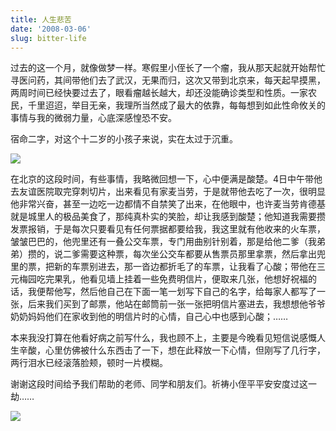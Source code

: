 ```yaml
---
title: 人生悲苦
date: '2008-03-06'
slug: bitter-life
---
```


过去的这一个月，就像做梦一样。寒假里小侄长了一个瘤，我从那天起就开始帮忙寻医问药，其间带他们去了武汉，无果而归，这次又带到北京来，每天起早摸黑，两周时间已经快要过去了，眼看瘤越长越大，却还没能确诊类型和性质。一家农民，千里迢迢，举目无亲，我理所当然成了最大的依靠，每每想到如此性命攸关的事情与我的微弱力量，心底深感惶恐不安。

宿命二字，对这个十二岁的小孩子来说，实在太过于沉重。

![](https://db.yihui.org/imgur/Hbhnj.jpg)

在北京的这段时间，有些事情，我略微回想一下，心中便满是酸楚。4日中午带他去友谊医院取完穿刺切片，出来看见有家麦当劳，于是就带他去吃了一次，很明显他非常兴奋，甚至一边吃一边都情不自禁笑了出来，在他眼中，也许麦当劳肯德基就是城里人的极品美食了，那纯真朴实的笑脸，却让我感到酸楚；他知道我需要攒发票报销，于是每次只要看见有任何票据都要给我，我这里就有他收来的火车票，皱皱巴巴的，他兜里还有一叠公交车票，专门用曲别针别着，那是给他二爹（我弟弟）攒的，说二爹需要这种票，每次坐公交车都要从售票员那里拿票，然后拿出兜里的票，把新的车票别进去，那一沓边都折毛了的车票，让我看了心酸；带他在三元梅园吃完果乳，他看见墙上挂着一些免费明信片，便取来几张，他想好祝福的话，我便帮他写，然后他自己在下面一笔一划写下自己的名字，给每家人都写了一张，后来我们买到了邮票，他站在邮筒前一张一张把明信片塞进去，我想想他爷爷奶奶妈妈他们在家收到他的明信片时的心情，自己心中也感到心酸；……

本来我没打算在他看好病之前写什么，我也顾不上，主要是今晚看见短信说感慨人生辛酸，心里仿佛被什么东西击了一下，想在此释放一下心情，但刚写了几行字，两行泪水已经滚落脸颊，顿时一片模糊。

谢谢这段时间给予我们帮助的老师、同学和朋友们。祈祷小侄平平安安度过这一劫……

![](https://db.yihui.org/imgur/i97it.jpg)

